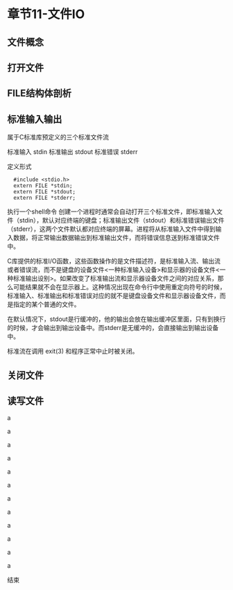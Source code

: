 # 章节11-文件IO

## 文件概念

## 打开文件

## FILE结构体剖析



## 标准输入输出

属于C标准库预定义的三个标准文件流

标准输入 stdin
标准输出 stdout
标准错误 stderr

定义形式

      #include <stdio.h>
      extern FILE *stdin;
      extern FILE *stdout;
      extern FILE *stderr;


执行一个shell命令 创建一个进程时通常会自动打开三个标准文件，即标准输入文件（stdin），默认对应终端的键盘；标准输出文件（stdout）和标准错误输出文件（stderr），这两个文件默认都对应终端的屏幕。进程将从标准输入文件中得到输入数据，将正常输出数据输出到标准输出文件，而将错误信息送到标准错误文件中。

C库提供的标准I/O函数，这些函数操作的是文件描述符，是标准输入流、输出流或者错误流，而不是键盘的设备文件<一种标准输入设备>和显示器的设备文件<一种标准输出设别>。如果改变了标准输出流和显示器设备文件之间的对应关系，那么可能结果就不会在显示器上。这种情况出现在命令行中使用重定向符号的时候，标准输入、标准输出和标准错误对应的就不是键盘设备文件和显示器设备文件，而是指定的某个普通的文件。

在默认情况下，stdout是行缓冲的，他的输出会放在输出缓冲区里面，只有到换行的时候，才会输出到输出设备中。而stderr是无缓冲的，会直接输出到输出设备中。

标准流在调用 exit(3) 和程序正常中止时被关闭。

## 关闭文件



## 读写文件



a

a

a

a

a

a

a

a

a

a

a

a

结束



